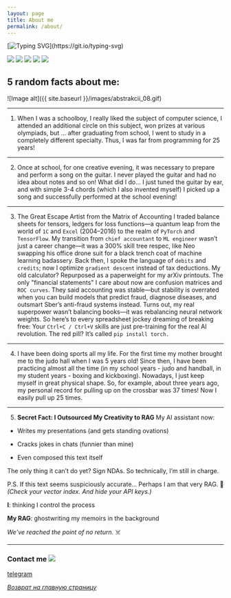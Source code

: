 ```yaml
---
layout: page
title: About me
permalink: /about/
---
```

[![Typing SVG](https://readme-typing-svg.herokuapp.com?color=%2336BCF7&lines=AI+now+I+meet+more+often+than+HI...)](https://git.io/typing-svg)




![](https://github-profile-summary-cards.vercel.app/api/cards/profile-details?username=UzunDemir&theme=github_dark)
![](https://github-profile-summary-cards.vercel.app/api/cards/most-commit-language?username=UzunDemir&theme=github_dark) ![](https://github-profile-summary-cards.vercel.app/api/cards/repos-per-language?username=UzunDemir&theme=github_dark)
![](https://github-profile-summary-cards.vercel.app/api/cards/stats?username=UzunDemir&theme=github_dark) ![](https://github-profile-summary-cards.vercel.app/api/cards/productive-time?username=UzunDemir&theme=github_dark)

## 5 random facts about me:
![Image alt]({{ site.baseurl }}/images/abstrakcii_08.gif)

---

1. When I was a schoolboy, I really liked the subject of computer science, I attended an additional circle on this subject, won prizes at various olympiads, but ... after graduating from school, I went to study in a completely different specialty. Thus, I was far from programming for 25 years!
   
---

2. Once at school, for one creative evening, it was necessary to prepare and perform a song on the guitar. I never played the guitar and had no idea about notes and so on! What did I do… I just tuned the guitar by ear, and with simple 3-4 chords (which I also invented myself) I picked up a song and successfully performed at the school evening!
   
---

3. The Great Escape Artist from the Matrix of Accounting
I traded balance sheets for tensors, ledgers for loss functions—a quantum leap from the world of `1C` and `Excel` (2004–2016) to the realm of `PyTorch` and `TensorFlow`. My transition from `chief accountant` to `ML engineer` wasn’t just a career change—it was a 300% skill tree respec, like Neo swapping his office drone suit for a black trench coat of machine learning badassery.
Back then, I spoke the language of `debits` and `credits`; now I optimize `gradient descent` instead of tax deductions. My old calculator? Repurposed as a paperweight for my arXiv printouts. The only "financial statements" I care about now are confusion matrices and `ROC curves`.
They said accounting was stable—but stability is overrated when you can build models that predict fraud, diagnose diseases, and outsmart Sber’s anti-fraud systems instead. Turns out, my real superpower wasn’t balancing books—it was rebalancing neural network weights.
So here’s to every spreadsheet jockey dreaming of breaking free: Your `Ctrl+C / Ctrl+V` skills are just pre-training for the real AI revolution. The red pill? It’s called `pip install torch.`

---

4. I have been doing sports all my life. For the first time my mother brought me to the judo hall when I was 5 years old! Since then, I have been practicing almost all the time (in my school years - judo and handball, in my student years - boxing and kickboxing). Nowadays, I just keep myself in great physical shape. So, for example, about three years ago, my personal record for pulling up on the crossbar was 37 times! Now I easily pull up 25 times.
   
---

5. **Secret Fact: I Outsourced My Creativity to RAG**
My AI assistant now:

- Writes my presentations (and gets standing ovations)

- Cracks jokes in chats (funnier than mine)

- Even composed this text itself

The only thing it can’t do yet? Sign NDAs. So technically, I’m still in charge.

P.S. If this text seems suspiciously accurate... Perhaps I am that very RAG. 🤖
*(Check your vector index. And hide your API keys.)*

**I**: thinking I control the process

**My RAG**: ghostwriting my memoirs in the background

*We've reached the point of no return.* ☠️

---  

### Contact me ![](https://komarev.com/ghpvc/?username=UzunDemir&style=flat-square)


[telegram](https://web.telegram.org/z/#-1824573150)

*[Возврат на главную страницу](https://uzundemir.github.io)*
